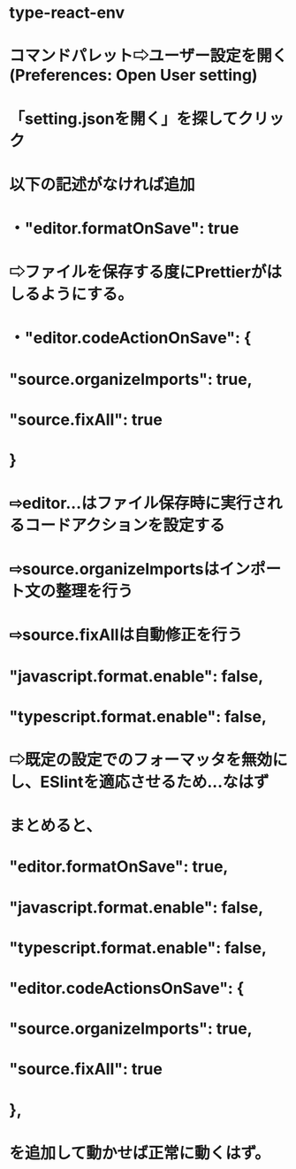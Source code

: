 # type-react-env

# コマンドパレット⇨ユーザー設定を開く(Preferences: Open User setting)
# 「setting.jsonを開く」を探してクリック

# 以下の記述がなければ追加
# ・"editor.formatOnSave": true
# ⇨ファイルを保存する度にPrettierがはしるようにする。

# ・"editor.codeActionOnSave": {
#    "source.organizeImports": true,
#    "source.fixAll": true 
# }
# ⇨editor...はファイル保存時に実行されるコードアクションを設定する
# ⇨source.organizeImportsはインポート文の整理を行う
# ⇨source.fixAllは自動修正を行う
#    "javascript.format.enable": false,
#    "typescript.format.enable": false,
# ⇨既定の設定でのフォーマッタを無効にし、ESlintを適応させるため...なはず
#
# まとめると、
#    "editor.formatOnSave": true,
#    "javascript.format.enable": false,
#    "typescript.format.enable": false,
#    "editor.codeActionsOnSave": {
#        "source.organizeImports": true,
#        "source.fixAll": true
#    },
# を追加して動かせば正常に動くはず。